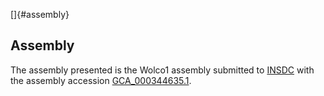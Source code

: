 []{#assembly}

Assembly
--------

The assembly presented is the Wolco1 assembly submitted to
[INSDC](http://www.insdc.org) with the assembly accession
[GCA\_000344635.1](http://www.ebi.ac.uk/ena/data/view/GCA_000344635.1).
